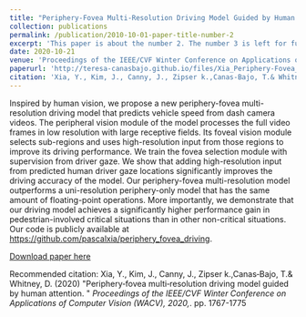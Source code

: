 ```yaml
---
title: "Periphery-Fovea Multi-Resolution Driving Model Guided by Human Attention"
collection: publications
permalink: /publication/2010-10-01-paper-title-number-2
excerpt: 'This paper is about the number 2. The number 3 is left for future work.'
date: 2020-10-21
venue: 'Proceedings of the IEEE/CVF Winter Conference on Applications of Computer Vision (WACV), 2020'
paperurl: 'http://teresa-canasbajo.github.io/files/Xia_Periphery-Fovea_Multi-Resolution_Driving_Model_Guided_by_Human_Attention_WACV_2020_paper.pdf'
citation: 'Xia, Y., Kim, J., Canny, J., Zipser k.,Canas‑Bajo, T.& Whitney, D. (2020) &quot;Periphery‑fovea multi‑resolution driving model guided by human attention. &quot; <i>Proceedings of the IEEE/CVF Winter Conference on Applications of Computer Vision (WACV), 2020,</i>. pp. 1767-1775'
---
```

Inspired by human vision, we propose a new periphery-fovea multi-resolution driving model that predicts vehicle speed from dash camera videos. The peripheral vision module of the model processes the full video frames in low resolution with large receptive fields. Its foveal vision module selects sub-regions and uses high-resolution input from those regions to improve its driving performance. We train the fovea selection module with supervision from driver gaze. We show that adding high-resolution input from predicted human driver gaze locations significantly improves the driving accuracy of the model. Our periphery-fovea multi-resolution model outperforms a uni-resolution periphery-only model that has the same amount of floating-point operations. More importantly, we demonstrate that our driving model achieves a significantly higher performance gain in pedestrian-involved critical situations than in other non-critical situations. Our code is publicly available at https://github.com/pascalxia/periphery_fovea_driving.

[Download paper here](http://teresa-canasbajo.github.io/files/Xia_Periphery-Fovea_Multi-Resolution_Driving_Model_Guided_by_Human_Attention_WACV_2020_paper.pdf)

Recommended citation: Xia, Y., Kim, J., Canny, J., Zipser k.,Canas‑Bajo, T.& Whitney, D. (2020) &quot;Periphery‑fovea multi‑resolution driving model guided by human attention. &quot; <i>Proceedings of the IEEE/CVF Winter Conference on Applications of Computer Vision (WACV), 2020,</i>. pp. 1767-1775
